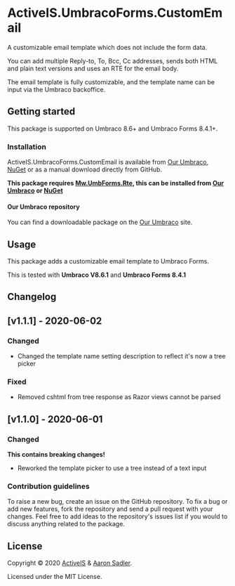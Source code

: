 # ActiveIS.UmbracoForms.CustomEmail

A customizable email template which does not include the form data.

You can add multiple Reply-to, To, Bcc, Cc addresses, sends both HTML and plain text versions and uses an RTE for the email body.

The email template is fully customizable, and the template name can be input via the Umbraco backoffice.

## Getting started

This package is supported on Umbraco 8.6+ and Umbraco Forms 8.4.1+.

### Installation

ActiveIS.UmbracoForms.CustomEmail is available from [Our Umbraco](https://our.umbraco.com/packages/website-utilities/activeisumbracoformscustomemail/), [NuGet](https://www.nuget.org/packages/ActiveIS.UmbracoForms.CustomEmail) or as a manual download directly from GitHub.

**This package requires [Mw.UmbForms.Rte](https://github.com/Matthew-Wise/umbraco-forms-rte), this can be installed from [Our Umbraco](https://our.umbraco.com/packages/backoffice-extensions/umbraco-forms-rich-text/) or [NuGet](https://www.nuget.org/packages/Mw.UmbracoForms.Rte/)**

#### Our Umbraco repository
You can find a downloadable package on the [Our Umbraco](https://our.umbraco.com/packages/website-utilities/activeisumbracoformscustomemail/) site.

## Usage

This package adds a customizable email template to Umbraco Forms.

This is tested with **Umbraco V8.6.1** and **Umbraco Forms 8.4.1**

## Changelog

## [v1.1.1] - 2020-06-02
### Changed
* Changed the template name setting description to reflect it's now a tree picker

### Fixed
* Removed cshtml from tree response as Razor views cannot be parsed


## [v1.1.0] - 2020-06-01
### Changed
**This contains breaking changes!**
* Reworked the template picker to use a tree instead of a text input

### Contribution guidelines

To raise a new bug, create an issue on the GitHub repository. To fix a bug or add new features, fork the repository and send a pull request with your changes. Feel free to add ideas to the repository's issues list if you would to discuss anything related to the package.

## License

Copyright &copy; 2020 [ActiveIS](https://activeis.net) & [Aaron Sadler](https://aaronsadler.uk).

Licensed under the MIT License.
